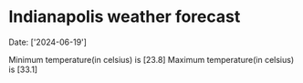 # Indianapolis weather forecast 
Date: ['2024-06-19'] 

Minimum temperature(in celsius) is [23.8] 
Maximum temperature(in celsius) is [33.1]